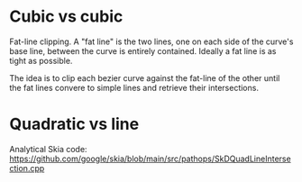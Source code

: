 
# Cubic vs cubic

Fat-line clipping.
A "fat line" is the two lines, one on each side of the curve's base line, between the curve is entirely contained. Ideally a fat line is as tight as possible.

The idea is to clip each bezier curve against the fat-line of the other until the fat lines convere to simple lines and retrieve their intersections.

# Quadratic vs line

Analytical 
Skia code: https://github.com/google/skia/blob/main/src/pathops/SkDQuadLineIntersection.cpp

